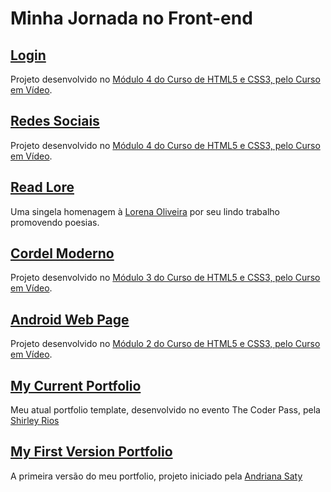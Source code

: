 # Minha Jornada no Front-end

## [Login](https://leon-augusto.github.io/templates/Login/)
Projeto desenvolvido no [Módulo 4 do Curso de HTML5 e CSS3, pelo Curso em Vídeo](https://www.youtube.com/playlist?list=PLHz_AreHm4dkcVCk2Bn_fdVQ81Fkrh6WT).

## [Redes Sociais](https://leon-augusto.github.io/templates/Redes%20Sociais/)
Projeto desenvolvido no [Módulo 4 do Curso de HTML5 e CSS3, pelo Curso em Vídeo](https://www.youtube.com/playlist?list=PLHz_AreHm4dkcVCk2Bn_fdVQ81Fkrh6WT).

## [Read Lore](https://leon-augusto.github.io/templates/Read%20Lore/)
Uma singela homenagem à [Lorena Oliveira](https://www.instagram.com/read.lore/) por seu lindo trabalho promovendo poesias.

## [Cordel Moderno](https://leon-augusto.github.io/templates/Cordel%20Moderno/)
Projeto desenvolvido no [Módulo 3 do Curso de HTML5 e CSS3, pelo Curso em Vídeo](https://www.youtube.com/playlist?list=PLHz_AreHm4dmcAviDwiGgHbeEJToxbOpZ).

## [Android Web Page](https://leon-augusto.github.io/templates/Android%20Web%20Page/android.html)
Projeto desenvolvido no [Módulo 2 do Curso de HTML5 e CSS3, pelo Curso em Vídeo](https://www.youtube.com/playlist?list=PLHz_AreHm4dlUpEXkY1AyVLQGcpSgVF8s).

## [My Current Portfolio](https://leon-augusto.github.io/templates/Leon%20Augusto/)
Meu atual portfolio template, desenvolvido no evento The Coder Pass, pela [Shirley Rios](https://github.com/ShirleyR12)

## [My First Version Portfolio](https://leon-augusto.github.io/templates/Portfolio/)
A primeira versão do meu portfolio, projeto iniciado pela [Andriana Saty](https://github.com/AdrianaSaty)
